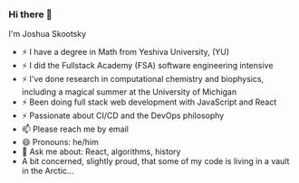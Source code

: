 ### Hi there 👋

I'm Joshua Skootsky

- ⚡ I have a degree in Math from Yeshiva University, (YU)
- ⚡ I did the Fullstack Academy (FSA) software engineering intensive
- ⚡ I've done research in computational chemistry and biophysics, including a magical summer at the University of Michigan
- ⚡ Been doing full stack web development with JavaScript and React
- ⚡ Passionate about CI/CD and the DevOps philosophy
- 📫 Please reach me by email
- 😄 Pronouns: he/him
- 💬 Ask me about: React, algorithms, history
- A bit concerned, slightly proud, that some of my code is living in a vault in the Arctic...

<!--
- 🔭 I’m currently working on ...
- 🌱 I’m currently learning ...
- 👯 I’m looking to collaborate on ...
- 🤔 I’m looking for help with ...
- 💬 Ask me about ...
- 📫 How to reach me: ...
- 😄 Pronouns: ...
- ⚡ Fun fact: ...
-->
